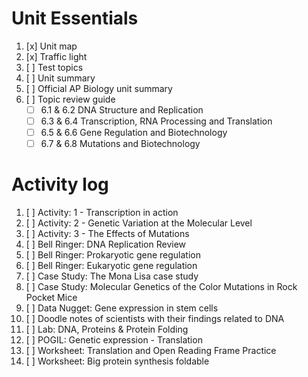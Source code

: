 # Unit Essentials
1. [x] Unit map
2. [x] Traffic light
3. [ ] Test topics
4. [ ] Unit summary
5. [ ] Official AP Biology unit summary
6. [ ] Topic review guide  
	- [ ] 6.1 & 6.2 DNA Structure and Replication  
	- [ ] 6.3 & 6.4 Transcription, RNA Processing and Translation  
	- [ ] 6.5 & 6.6 Gene Regulation and Biotechnology  
	- [ ] 6.7 & 6.8 Mutations and Biotechnology

# Activity log
1. [ ] Activity: 1 - Transcription in action
2. [ ] Activity: 2 - Genetic Variation at the Molecular Level
3. [ ] Activity: 3 - The Effects of Mutations
4. [ ] Bell Ringer: DNA Replication Review
5. [ ] Bell Ringer: Prokaryotic gene regulation
6. [ ] Bell Ringer: Eukaryotic gene regulation
7. [ ] Case Study: The Mona Lisa case study
8. [ ] Case Study: Molecular Genetics of the Color Mutations in Rock Pocket Mice
9. [ ] Data Nugget: Gene expression in stem cells
10. [ ] Doodle notes of scientists with their findings related to DNA
11. [ ] Lab: DNA, Proteins & Protein Folding
12. [ ] POGIL: Genetic expression - Translation
13. [ ] Worksheet: Translation and Open Reading Frame Practice
14. [ ] Worksheet: Big protein synthesis foldable